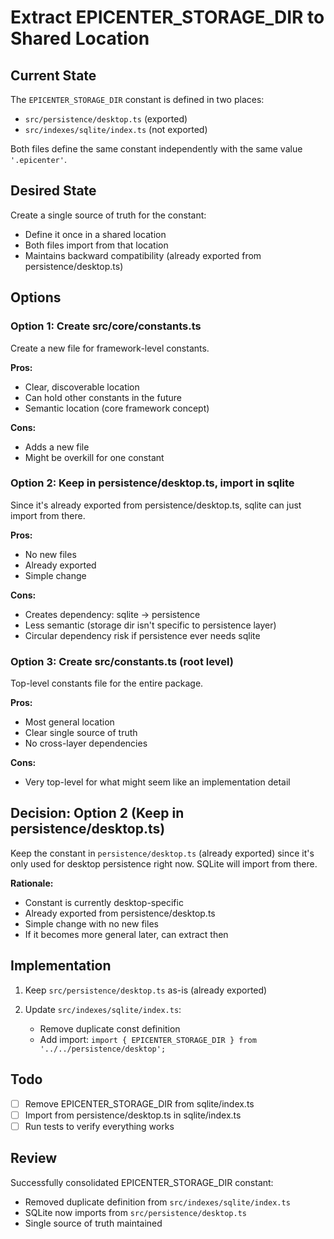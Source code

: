 # Extract EPICENTER_STORAGE_DIR to Shared Location

## Current State

The `EPICENTER_STORAGE_DIR` constant is defined in two places:
- `src/persistence/desktop.ts` (exported)
- `src/indexes/sqlite/index.ts` (not exported)

Both files define the same constant independently with the same value `'.epicenter'`.

## Desired State

Create a single source of truth for the constant:
- Define it once in a shared location
- Both files import from that location
- Maintains backward compatibility (already exported from persistence/desktop.ts)

## Options

### Option 1: Create src/core/constants.ts
Create a new file for framework-level constants.

**Pros:**
- Clear, discoverable location
- Can hold other constants in the future
- Semantic location (core framework concept)

**Cons:**
- Adds a new file
- Might be overkill for one constant

### Option 2: Keep in persistence/desktop.ts, import in sqlite
Since it's already exported from persistence/desktop.ts, sqlite can just import from there.

**Pros:**
- No new files
- Already exported
- Simple change

**Cons:**
- Creates dependency: sqlite → persistence
- Less semantic (storage dir isn't specific to persistence layer)
- Circular dependency risk if persistence ever needs sqlite

### Option 3: Create src/constants.ts (root level)
Top-level constants file for the entire package.

**Pros:**
- Most general location
- Clear single source of truth
- No cross-layer dependencies

**Cons:**
- Very top-level for what might seem like an implementation detail

## Decision: Option 2 (Keep in persistence/desktop.ts)

Keep the constant in `persistence/desktop.ts` (already exported) since it's only used for desktop persistence right now. SQLite will import from there.

**Rationale:**
- Constant is currently desktop-specific
- Already exported from persistence/desktop.ts
- Simple change with no new files
- If it becomes more general later, can extract then

## Implementation

1. Keep `src/persistence/desktop.ts` as-is (already exported)

2. Update `src/indexes/sqlite/index.ts`:
   - Remove duplicate const definition
   - Add import: `import { EPICENTER_STORAGE_DIR } from '../../persistence/desktop';`

## Todo

- [ ] Remove EPICENTER_STORAGE_DIR from sqlite/index.ts
- [ ] Import from persistence/desktop.ts in sqlite/index.ts
- [ ] Run tests to verify everything works

## Review

Successfully consolidated EPICENTER_STORAGE_DIR constant:
- Removed duplicate definition from `src/indexes/sqlite/index.ts`
- SQLite now imports from `src/persistence/desktop.ts`
- Single source of truth maintained
